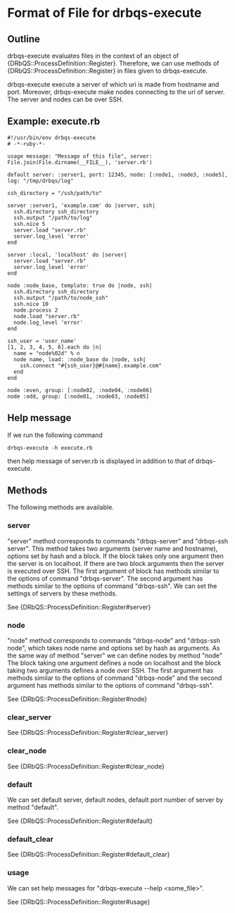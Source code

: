 # Format of File for drbqs-execute

## Outline

drbqs-execute evaluates files in the context of an object of
{DRbQS::ProcessDefinition::Register}.
Therefore, we can use methods of {DRbQS::ProcessDefinition::Register}
in files given to drbqs-execute.

drbqs-execute execute a server of which uri is made from hostname and port.
Moreover, drbqs-execute make nodes connecting to the uri of server.
The server and nodes can be over SSH.

## Example: execute.rb

    #!/usr/bin/env drbqs-execute
    # -*-ruby-*-
    
    usage message: "Message of this file", server: File.join(File.dirname(__FILE__), 'server.rb')
    
    default server: :server1, port: 12345, node: [:node1, :node3, :node5], log: "/tmp/drbqs/log"
    
    ssh_directory = "/ssh/path/to"
    
    server :server1, 'example.com' do |server, ssh|
      ssh.directory ssh_directory
      ssh.output "/path/to/log"
      ssh.nice 5
      server.load "server.rb"
      server.log_level 'error'
    end
    
    server :local, 'localhost' do |server|
      server.load "server.rb"
      server.log_level 'error'
    end
    
    node :node_base, template: true do |node, ssh|
      ssh.directory ssh_directory
      ssh.output "/path/to/node_ssh"
      ssh.nice 10
      node.process 2
      node.load "server.rb"
      node.log_level 'error'
    end
    
    ssh_user = 'user_name'
    [1, 2, 3, 4, 5, 6].each do |n|
      name = "node%02d" % n
      node name, load: :node_base do |node, ssh|
        ssh.connect "#{ssh_user}@#{name}.example.com"
      end
    end
    
    node :even, group: [:node02, :node04, :node06]
    node :odd, group: [:node01, :node03, :node05]

## Help message

If we run the following command

    drbqs-execute -h execute.rb

then help message of server.rb is displayed in addition to that of drbqs-execute.

## Methods

The following methods are available.

### server

"server" method corresponds to commands "drbqs-server" and "drbqs-ssh server".
This method takes two arguments (server name and hostname),
options set by hash and a block.
If the block takes only one argument then the server is on localhost.
If there are two block arguments then the server is executed over SSH.
The first argument of block has methods similar to
the options of command "drbqs-server".
The second argument has methods similar to the options of command "drbqs-ssh".
We can set the settings of servers by these methods.

See {DRbQS::ProcessDefinition::Register#server}

### node

"node" method corresponds to commands "drbqs-node" and "drbqs-ssh node",
which takes node name and options set by hash as arguments.
As the same way of method "server" we can define nodes by method "node"
The block taking one argument defines a node on localhost and
the block taking two arguments defines a node over SSH.
The first argument has methods similar to the options of command "drbqs-node" and
the second argument has methods similar to the options of command "drbqs-ssh".

See {DRbQS::ProcessDefinition::Register#node}

### clear\_server

See {DRbQS::ProcessDefinition::Register#clear\_server}

### clear\_node

See {DRbQS::ProcessDefinition::Register#clear\_node}

### default

We can set default server, default nodes, default port number of server
by method "default".

See {DRbQS::ProcessDefinition::Register#default}

### default_clear

See {DRbQS::ProcessDefinition::Register#default\_clear}

### usage

We can set help messages for "drbqs-execute --help <some_file>".

See {DRbQS::ProcessDefinition::Register#usage}
